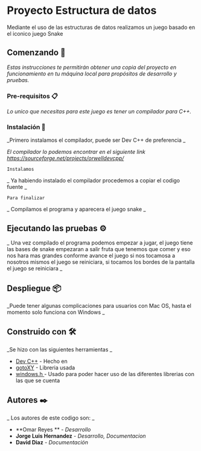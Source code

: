 # Proyecto Estructura de datos
Mediante el uso de las estructuras de datos realizamos un juego basado en el iconico juego Snake 

## Comenzando 🚀

_Estas instrucciones te permitirán obtener una copia del proyecto en funcionamiento en tu máquina local para propósitos de desarrollo y pruebas._


### Pre-requisitos 📋

_Lo unico que necesitas para este juego es tener un compilador para C++._

### Instalación 🔧

_Primero instalamos el compilador, puede ser Dev C++ de preferencia _

_El compilador lo podemos encontrar en el siguiente link https://sourceforge.net/projects/orwelldevcpp/_

```
Instalamos
```

_ Ya habiendo instalado el compilador procedemos a copiar el codigo fuente _

```
Para finalizar
```

_ Compilamos el programa y aparecera el juego snake _

## Ejecutando las pruebas ⚙️

_ Una vez compilado el programa podemos empezar a jugar, el juego tiene las bases de snake empezaran a salir fruta que tenemos que comer y eso nos hara mas grandes conforme avance el juego si nos tocamosa a nosotros mismos el juego se reiniciara, si tocamos los bordes de la pantalla el juego se reiniciara   _

## Despliegue 📦

_Puede tener  algunas complicaciones para usuarios con Mac OS, hasta el momento solo funciona con Windows _

## Construido con 🛠️

_Se hizo con las siguientes herramientas  _

* [Dev C++](https://sourceforge.net/projects/orwelldevcpp/) - Hecho en 
* [gotoXY](https://es.stackoverflow.com/questions/487115/que-hace-la-funcion-gotoxy-en-c) - Libreria usada 
* [windows.h ](https://es.wikipedia.org/wiki/Windows.h) - Usado para poder hacer uso de las diferentes librerias con las que se cuenta
## Autores ✒️

_ Los autores de este codigo son:  _

* **Omar Reyes ** - *Desarrollo* 
* **Jorge Luis Hernandez** - *Desarrollo, Documentacion* 
* **David Diaz** - *Documentación*


